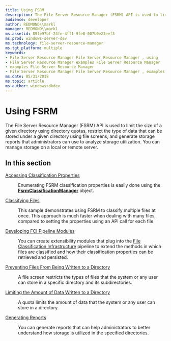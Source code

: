 ```yaml
---
title: Using FSRM
description: The File Server Resource Manager (FSRM) API is used to limit the size of a given directory using directory quotas, restrict the type of data that can be stored under a given directory using file screens, and generate storage reports that administrators can use to analyze storage utilization.
audience: developer
author: REDMOND\\markl
manager: REDMOND\\markl
ms.assetid: 89fe97bf-24fe-4ff1-9fe0-007b0e23eef3
ms.prod: windows-server-dev
ms.technology: file-server-resource-manager
ms.tgt_platform: multiple
keywords:
- File Server Resource Manager File Server Resource Manager , using
- File Server Resource Manager examples File Server Resource Manager
- examples File Server Resource Manager
- File Server Resource Manager File Server Resource Manager , examples See File Server Resource Manager examples
ms.date: 05/31/2018
ms.topic: article
ms.author: windowssdkdev
---
```


# Using FSRM

The File Server Resource Manager (FSRM) API is used to limit the size of a given directory using directory quotas, restrict the type of data that can be stored under a given directory using file screens, and generate storage reports that administrators can use to analyze storage utilization. You can manage storage on a local or remote server.

## In this section

<dl> <dt>

[Accessing Classification Properties](accessing-classification-properties.md)
</dt> <dd>

Enumerating FSRM classification properties is easily done using the [**FsrmClassificationManager**](/windows/previous-versions/FsrmTlb/?branch=master) object.

</dd> <dt>

[Classifying Files](classifying-files.md)
</dt> <dd>

This sample demonstrates using FSRM to classify multiple files at once. This approach is much faster when dealing with many files, compared to setting the properties using an API call for each file.

</dd> <dt>

[Developing FCI Pipeline Modules](developing-fci-pipeline-modules.md)
</dt> <dd>

You can create extensibility modules that plug into the [File Classification Infrastructure](http://go.microsoft.com/fwlink/p/?linkid=178897) pipeline to extend the methods in which files are classified and how their classification properties can be retrieved and persisted.

</dd> <dt>

[Preventing Files From Being Written to a Directory](preventing-files-from-being-written-to-a-directory.md)
</dt> <dd>

A file screen restricts the types of files that the system or any user can store in a specific directory and its subdirectories.

</dd> <dt>

[Limiting the Amount of Data Written to a Directory](limiting-the-amount-of-data-written-to-a-directory.md)
</dt> <dd>

A quota limits the amount of data that the system or any user can store in a directory.

</dd> <dt>

[Generating Reports](generating-reports.md)
</dt> <dd>

You can generate reports that can help administrators to better understand how storage is utilized in the specified directories.

</dd> </dl>

 

 




